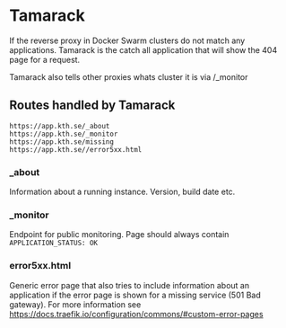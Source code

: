 # Tamarack
If the reverse proxy in Docker Swarm clusters do not match any applications. Tamarack is the catch all application that will show the 404 page for a request.

Tamarack also tells other proxies whats cluster it is via /_monitor

## Routes handled by Tamarack
```
https://app.kth.se/_about
https://app.kth.se/_monitor
https://app.kth.se/missing
https://app.kth.se//error5xx.html
```

### _about
Information about a running instance. Version, build date etc.

### _monitor 
Endpoint for public monitoring. Page should always contain `APPLICATION_STATUS: OK`

### error5xx.html
Generic error page that also tries to include information about an application if the error page is shown for a missing service (501 Bad gateway). For more information see https://docs.traefik.io/configuration/commons/#custom-error-pages
